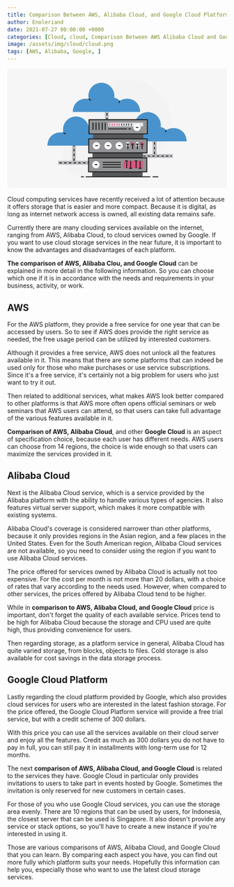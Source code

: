 ```yaml
---
title: Comparison Between AWS, Alibaba Cloud, and Google Cloud Platform?
author: Enoleriand
date: 2021-07-27 00:00:00 +0000
categories: [Cloud, cloud, Comparison Between AWS Alibaba Cloud and Google Cloud Platform]
image: /assets/img/cloud/cloud.png
tags: [AWS, Alibaba, Google, ]
---
```


![Desktop View](/assets/img/cloud/cloud.png)

Cloud computing services have recently received a lot of attention because it offers storage that is easier and more compact. Because it is digital, as long as internet network access is owned, all existing data remains safe.

Currently there are many clouding services available on the internet, ranging from AWS, Alibaba Cloud, to cloud services owned by Google. If you want to use cloud storage services in the near future, it is important to know the advantages and disadvantages of each platform.

**The comparison of AWS, Alibaba Clou, and Google Cloud** can be explained in more detail in the following information. So you can choose which one if it is in accordance with the needs and requirements in your business, activity, or work.

## AWS
For the AWS platform, they provide a free service for one year that can be accessed by users. So to see if AWS does provide the right service as needed, the free usage period can be utilized by interested customers.

Although it provides a free service, AWS does not unlock all the features available in it. This means that there are some platforms that can indeed be used only for those who make purchases or use service subscriptions. Since it's a free service, it's certainly not a big problem for users who just want to try it out.

Then related to additional services, what makes AWS look better compared to other platforms is that AWS more often opens official seminars or web seminars that AWS users can attend, so that users can take full advantage of the various features available in it.

**Comparison of AWS, Alibaba Cloud**, and other **Google Cloud** is an aspect of specification choice, because each user has different needs. AWS users can choose from 14 regions, the choice is wide enough so that users can maximize the services provided in it.

## Alibaba Cloud
Next is the Alibaba Cloud service, which is a service provided by the Alibaba platform with the ability to handle various types of agencies. It also features virtual server support, which makes it more compatible with existing systems.

Alibaba Cloud's coverage is considered narrower than other platforms, because it only provides regions in the Asian region, and a few places in the United States. Even for the South American region, Alibaba Cloud services are not available, so you need to consider using the region if you want to use Alibaba Cloud services.

The price offered for services owned by Alibaba Cloud is actually not too expensive. For the cost per month is not more than 20 dollars, with a choice of rates that vary according to the needs used. However, when compared to other services, the prices offered by Alibaba Cloud tend to be higher.

While in **comparison to AWS, Alibaba Cloud, and Google Cloud** price is important, don't forget the quality of each available service. Prices tend to be high for Alibaba Cloud because the storage and CPU used are quite high, thus providing convenience for users.

Then regarding storage, as a platform service in general, Alibaba Cloud has quite varied storage, from blocks, objects to files. Cold storage is also available for cost savings in the data storage process.

## Google Cloud Platform
Lastly regarding the cloud platform provided by Google, which also provides cloud services for users who are interested in the latest fashion storage. For the price offered, the Google Cloud Platform service will provide a free trial service, but with a credit scheme of 300 dollars.

With this price you can use all the services available on their cloud server and enjoy all the features. Credit as much as 300 dollars you do not have to pay in full, you can still pay it in installments with long-term use for 12 months.

The next **comparison of AWS, Alibaba Cloud, and Google Cloud** is related to the services they have. Google Cloud in particular only provides invitations to users to take part in events hosted by Google. Sometimes the invitation is only reserved for new customers in certain cases.

For those of you who use Google Cloud services, you can use the storage area evenly. There are 10 regions that can be used by users, for Indonesia, the closest server that can be used is Singapore. It also doesn't provide any service or stack options, so you'll have to create a new instance if you're interested in using it.

Those are various comparisons of AWS, Alibaba Cloud, and Google Cloud that you can learn. By comparing each aspect you have, you can find out more fully which platform suits your needs. Hopefully this information can help you, especially those who want to use the latest cloud storage services.
